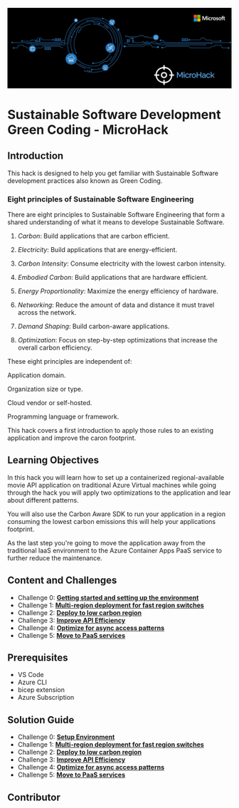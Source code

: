 ![image](./images/MicroHack_Logo_1.png)

# **Sustainable Software Development Green Coding - MicroHack**

## Introduction

This hack is designed to help you get familiar with Sustainable Software development practices also known as Green Coding.

### Eight principles of Sustainable Software Engineering
There are eight principles to Sustainable Software Engineering that form a shared understanding of what it means to develope Sustainable Software.

1. *Carbon*: Build applications that are carbon efficient.

2. *Electricity*: Build applications that are energy-efficient.

3. *Carbon Intensity*: Consume electricity with the lowest carbon intensity.

4. *Embodied Carbon*: Build applications that are hardware efficient.

5. *Energy Proportionality*: Maximize the energy efficiency of hardware.

6. *Networking*: Reduce the amount of data and distance it must travel across the network.

7. *Demand Shaping*: Build carbon-aware applications.

8. *Optimization*: Focus on step-by-step optimizations that increase the overall carbon efficiency.

These eight principles are independent of:

Application domain.

Organization size or type.

Cloud vendor or self-hosted.

Programming language or framework.

This hack covers a first introduction to apply those rules to an existing application and improve the caron footprint.

## Learning Objectives

In this hack you will learn how to set up a containerized regional-available movie API application on traditional Azure Virtual machines while going through the hack you will apply two optimizations to the application and lear about different patterns.

You will also use the Carbon Aware SDK to run your application in a region consuming the lowest carbon emissions this will help your applications footprint.

As the last step you're going to move the application away from the traditional IaaS environment to the Azure Container Apps PaaS service to further reduce the maintenance.

## Content and Challenges

* Challenge 0: **[Getting started and setting up the environment](Challenges/00-Pre-Reqs.md)**
* Challenge 1: **[Multi-region deployment for fast region switches](Challenges/01-Multi-Region-Deployment.md)**
* Challenge 2: **[Deploy to low carbon region](Challenges/02-Deploy-Low-Carbon-Region.md)**
* Challenge 3: **[Improve API Efficiency](Challenges/03-Improve-API-Efficiency.md)**
* Challenge 4: **[Optimize for async access patterns](Challenges/04-Optimze-for-async-access-patterns.md)**
* Challenge 5: **[Move to PaaS services](Challenges/05-Move-to-PaaS-Services.md)**

## Prerequisites

* VS Code
* Azure CLI
* bicep extension
* Azure Subscription

## Solution Guide

* Challenge 0: **[Setup Environment](SolutionGuide/00-Pre-Reqs.md)**
* Challenge 1: **[Multi-region deployment for fast region switches](SolutionGuide/01-Multi-Region-Deployment.md)**
* Challenge 2: **[Deploy to low carbon region](SolutionGuide/02-Deploy-Low-Carbon-Region.md)**
* Challenge 3: **[Improve API Efficiency](SolutionGuide/03-Improve-API-Efficiency.md)**
* Challenge 4: **[Optimize for async access patterns](SolutionGuide/04-Optimze-for-aync-access-patterns.md)**
* Challenge 5: **[Move to PaaS services](SolutionGuide/05-Move-to-PaaS-Services.md)**

## Contributor
